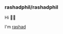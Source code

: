 ### rashadphil/rashadphil 
Hi 👋🏿 

I'm [rashad](https://rashad.vercel.app/)

<!-- Rashad Philizaire (my full name) -->


